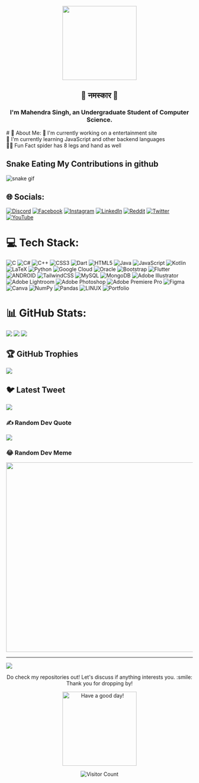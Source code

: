 <!--![image](https://github.com/EliteMandy/EliteMandy/assets/99544156/63cda21f-ad46-4ea1-8957-9d61b8818a69)<!-- ![Masterhead](https://cdn-images-1.medium.com/v2/resize:fit:1600/0*-u0b7K0Q6zfBcQqT.gif)
![Masterhead](https://www.timefortheweb.com/blog/wp-content/uploads/2017/10/timefortheweb-Blog-Image.gif) -->
<p align="center" >
  <img src="https://memeguy.com/photos/images/complete-game-of-snake-138475.gif" height=200px  />
</p>
<!-- ![Masterhead](https://memeguy.com/photos/images/complete-game-of-snake-138475.gif) -->
<!-- [![Watch the video](https://i.imgur.com/vKb2F1B.png)](https://youtu.be/vt5fpE0bzSY) -->
<h2 size="300" align="center">🙏 नमस्कार 🙏</h2>
<!-- <img src="https://i.imgur.com/dBaSKWF.gif" height="100" width="100%"> -->
<h3 align="center"> I'm Mahendra Singh, an Undergraduate Student of Computer Science.</h3>
# 💫 About Me:
🔭 I'm currently working on a entertainment site<br>🌱 I'm currently learning JavaScript and other backend languages<br>🏴‍☠️ Fun Fact spider has 8 legs and hand as well

## Snake Eating My Contributions in github
![snake gif](https://github.com/EliteMandy/EliteMandy/blob/output/github-contribution-grid-snake.svg)
<!-- ![snake gif](https://github.com/EliteMandy/EliteMandy/blob/main/github-contribution-grid-snake.svg-main/github-contribution-grid-snake.svg) -->

## 🌐 Socials:
[![Discord](https://img.shields.io/badge/Discord-%237289DA.svg?logo=discord&logoColor=white)](https://discord.gg/MgYPhBF6) [![Facebook](https://img.shields.io/badge/Facebook-%231877F2.svg?logo=Facebook&logoColor=white)](https://facebook.com/ManuSe7en) [![Instagram](https://img.shields.io/badge/Instagram-%23E4405F.svg?logo=Instagram&logoColor=white)](https://instagram.com/Manu.se7en) [![LinkedIn](https://img.shields.io/badge/LinkedIn-%230077B5.svg?logo=linkedin&logoColor=white)](https://linkedin.com/in/mahendra-singh-605376228) [![Reddit](https://img.shields.io/badge/Reddit-%23FF4500.svg?logo=Reddit&logoColor=white)](https://reddit.com/user/Legitimate_Version50) [![Twitter](https://img.shields.io/badge/Twitter-%231DA1F2.svg?logo=Twitter&logoColor=white)](https://twitter.com/manusingh98122) [![YouTube](https://img.shields.io/badge/YouTube-%23FF0000.svg?logo=YouTube&logoColor=white)](https://youtube.com/@@cvrguhub2752) 

# 💻 Tech Stack:
![C](https://img.shields.io/badge/c-%2300599C.svg?style=for-the-badge&logo=c&logoColor=white) ![C#](https://img.shields.io/badge/c%23-%23239120.svg?style=for-the-badge&logo=c-sharp&logoColor=white) ![C++](https://img.shields.io/badge/c++-%2300599C.svg?style=for-the-badge&logo=c%2B%2B&logoColor=white) ![CSS3](https://img.shields.io/badge/css3-%231572B6.svg?style=for-the-badge&logo=css3&logoColor=white) ![Dart](https://img.shields.io/badge/dart-%230175C2.svg?style=for-the-badge&logo=dart&logoColor=white) ![HTML5](https://img.shields.io/badge/html5-%23E34F26.svg?style=for-the-badge&logo=html5&logoColor=white) ![Java](https://img.shields.io/badge/java-%23ED8B00.svg?style=for-the-badge&logo=java&logoColor=white) ![JavaScript](https://img.shields.io/badge/javascript-%23323330.svg?style=for-the-badge&logo=javascript&logoColor=%23F7DF1E) ![Kotlin](https://img.shields.io/badge/kotlin-%230095D5.svg?style=for-the-badge&logo=kotlin&logoColor=white) ![LaTeX](https://img.shields.io/badge/latex-%23008080.svg?style=for-the-badge&logo=latex&logoColor=white) ![Python](https://img.shields.io/badge/python-3670A0?style=for-the-badge&logo=python&logoColor=ffdd54) ![Google Cloud](https://img.shields.io/badge/Google%20Cloud-%234285F4.svg?style=for-the-badge&logo=google-cloud&logoColor=white) ![Oracle](https://img.shields.io/badge/Oracle-F80000?style=for-the-badge&logo=oracle&logoColor=white) ![Bootstrap](https://img.shields.io/badge/bootstrap-%23563D7C.svg?style=for-the-badge&logo=bootstrap&logoColor=white) ![Flutter](https://img.shields.io/badge/Flutter-%2302569B.svg?style=for-the-badge&logo=Flutter&logoColor=white) ![ANDROID](https://img.shields.io/badge/android-%2320232a.svg?style=for-the-badge&logo=android&logoColor=%a4c639) ![TailwindCSS](https://img.shields.io/badge/tailwindcss-%2338B2AC.svg?style=for-the-badge&logo=tailwind-css&logoColor=white) ![MySQL](https://img.shields.io/badge/mysql-%2300f.svg?style=for-the-badge&logo=mysql&logoColor=white) ![MongoDB](https://img.shields.io/badge/MongoDB-%234ea94b.svg?style=for-the-badge&logo=mongodb&logoColor=white) ![Adobe Illustrator](https://img.shields.io/badge/adobeillustrator-%23FF9A00.svg?style=for-the-badge&logo=adobeillustrator&logoColor=white) ![Adobe Lightroom](https://img.shields.io/badge/Adobe%20Lightroom-31A8FF.svg?style=for-the-badge&logo=Adobe%20Lightroom&logoColor=white) ![Adobe Photoshop](https://img.shields.io/badge/adobephotoshop-%2331A8FF.svg?style=for-the-badge&logo=adobephotoshop&logoColor=white) ![Adobe Premiere Pro](https://img.shields.io/badge/Adobe%20Premiere%20Pro-9999FF.svg?style=for-the-badge&logo=Adobe%20Premiere%20Pro&logoColor=white) 	![Figma](https://img.shields.io/badge/figma-%23F24E1E.svg?style=for-the-badge&logo=figma&logoColor=white) ![Canva](https://img.shields.io/badge/Canva-%2300C4CC.svg?style=for-the-badge&logo=Canva&logoColor=white) ![NumPy](https://img.shields.io/badge/numpy-%23013243.svg?style=for-the-badge&logo=numpy&logoColor=white) ![Pandas](https://img.shields.io/badge/pandas-%23150458.svg?style=for-the-badge&logo=pandas&logoColor=white) ![LINUX](https://img.shields.io/badge/Linux-FCC624?style=for-the-badge&logo=linux&logoColor=black) ![Portfolio](https://img.shields.io/badge/Portfolio-%23000000.svg?style=for-the-badge&logo=firefox&logoColor=#FF7139)



# 📊 GitHub Stats:
![](https://github-readme-stats.vercel.app/api?username=EliteMandy&theme=dark&hide_border=false&include_all_commits=true&count_private=false)
![](https://github-readme-streak-stats.herokuapp.com/?user=EliteMandy&theme=dark&hide_border=false)
![](https://github-readme-stats.vercel.app/api/top-langs/?username=EliteMandy&theme=dark&hide_border=false&include_all_commits=true&count_private=false&layout=compact)

## 🏆 GitHub Trophies
![](https://github-profile-trophy.vercel.app/?username=EliteMandy&theme=apprentice&no-frame=false&no-bg=false&margin-w=4)

## 🐦 Latest Tweet
[![](https://gtce.itsvg.in/api?username=manusingh98122)](https://gtce.itsvg.in)

### ✍️ Random Dev Quote
![](https://quotes-github-readme.vercel.app/api?type=horizontal&theme=dark)

### 😂 Random Dev Meme
<img src="https://random-memer.herokuapp.com/" width="512px"/>

---
[![](https://visitcount.itsvg.in/api?id=EliteMandy&label=Stalked%20Me&pretty=false)](https://visitcount.itsvg.in)

<p align="center">
  Do check my repositories out! Let's discuss if anything interests you. :smile: <br>
  Thank you for dropping by!
  </p>

<p align="center">
<img alt="Have a good day!" src="https://media.giphy.com/media/WQOFQXuVEZ90MtDdsx/giphy.gif" width="200px">
</p>

<p align="center">
<img alt="Visitor Count" src="https://profile-counter.glitch.me/Kashish121/count.svg">
</p>







